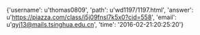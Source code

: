 {'username': u'thomas0809', 'path': u'wd1197/1197.html', 'answer': u'https://piazza.com/class/i5j09fnsl7k5x0?cid=558', 'email': u'qyj13@mails.tsinghua.edu.cn', 'time': '2016-02-21:20:25:20'}